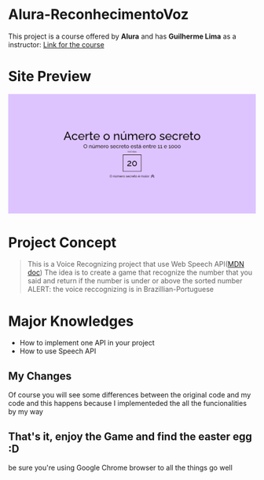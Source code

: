 # Alura-ReconhecimentoVoz

This project is a course offered by **Alura** and has **Guilherme Lima** as a instructor:
[Link for the course](https://cursos.alura.com.br/course/javascript-validacoes-reconhecimento-voz)

# Site Preview 
![Site Preview Screenshot](screenshot.png)

# Project Concept

> This is a Voice Recognizing project that use Web Speech API([MDN doc](https://developer.mozilla.org/en-US/docs/Web/API/Web_Speech_API))
> The idea is to create a game that recognize the number that you said and return if the number is under or above the sorted number
> ALERT: the voice reccognizing is in Brazillian-Portuguese

# Major Knowledges 

- How to implement one API in your project
- How to use Speech API

## My Changes 

Of course you will see some differences between the original code and my code and 
this happens because I implementeded the all the funcionalities by my way 

## That's it, enjoy the Game and find the easter egg :D
be sure you're using Google Chrome browser to all the things go well
